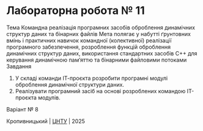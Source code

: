 ﻿# Лабораторна робота № 11

Тема
Командна реалізація програмних засобів оброблення динамічних структур даних та бінарних файлів
Мета
полягає у набутті ґрунтовних вмінь і практичних
навичок командної (колективної) реалізації програмного забезпечення, розроблення функцій оброблення динамічних структур
даних, використання стандартних засобів С++ для керування
динамічною пам’яттю та бінарними файловими потоками
Завдання
1. У складі команди ІТ-проєкта розробити програмні модулі
оброблення динамічної структури даних.
2. Реалізувати програмний засіб на основі розроблених командою
ІТ-проєкта модулів. 

Варіант № 8


Кропивницький | <a href="http://www.kntu.kr.ua/">ЦНТУ</a> | 2025

